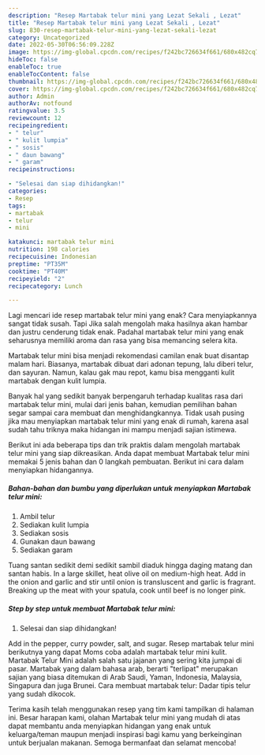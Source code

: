 ```yaml
---
description: "Resep Martabak telur mini yang Lezat Sekali , Lezat"
title: "Resep Martabak telur mini yang Lezat Sekali , Lezat"
slug: 830-resep-martabak-telur-mini-yang-lezat-sekali-lezat
category: Uncategorized
date: 2022-05-30T06:56:09.228Z
image: https://img-global.cpcdn.com/recipes/f242bc726634f661/680x482cq70/martabak-telur-mini-foto-resep-utama.jpg
hideToc: false
enableToc: true
enableTocContent: false
thumbnail: https://img-global.cpcdn.com/recipes/f242bc726634f661/680x482cq70/martabak-telur-mini-foto-resep-utama.jpg
cover: https://img-global.cpcdn.com/recipes/f242bc726634f661/680x482cq70/martabak-telur-mini-foto-resep-utama.jpg
author: Admin
authorAv: notfound
ratingvalue: 3.5
reviewcount: 12
recipeingredient:
- " telur"
- " kulit lumpia"
- " sosis"
- " daun bawang"
- " garam"
recipeinstructions:

- "Selesai dan siap dihidangkan!"
categories:
- Resep
tags:
- martabak
- telur
- mini

katakunci: martabak telur mini 
nutrition: 198 calories
recipecuisine: Indonesian
preptime: "PT35M"
cooktime: "PT40M"
recipeyield: "2"
recipecategory: Lunch

---
```



Lagi mencari ide resep martabak telur mini yang enak? Cara menyiapkannya sangat tidak susah. Tapi Jika salah mengolah maka hasilnya akan hambar dan justru cenderung tidak enak. Padahal martabak telur mini yang enak seharusnya memiliki aroma dan rasa yang bisa memancing selera kita.


Martabak telur mini bisa menjadi rekomendasi camilan enak buat disantap malam hari. Biasanya, martabak dibuat dari adonan tepung, lalu diberi telur, dan sayuran. Namun, kalau gak mau repot, kamu bisa mengganti kulit martabak dengan kulit lumpia.

Banyak hal yang sedikit banyak berpengaruh terhadap kualitas rasa dari martabak telur mini, mulai dari jenis bahan, kemudian pemilihan bahan segar sampai cara membuat dan menghidangkannya. Tidak usah pusing jika mau menyiapkan martabak telur mini yang enak di rumah, karena asal sudah tahu triknya maka hidangan ini mampu menjadi sajian istimewa.


Berikut ini ada beberapa tips dan trik praktis dalam mengolah martabak telur mini yang siap dikreasikan. Anda dapat membuat Martabak telur mini memakai 5 jenis bahan dan 0 langkah pembuatan. Berikut ini cara dalam menyiapkan hidangannya.

<!--inarticleads1-->

##### Bahan-bahan dan bumbu yang diperlukan untuk menyiapkan Martabak telur mini:

1. Ambil  telur
1. Sediakan  kulit lumpia
1. Sediakan  sosis
1. Gunakan  daun bawang
1. Sediakan  garam


Tuang santan sedikit demi sedikit sambil diaduk hingga daging matang dan santan habis. In a large skillet, heat olive oil on medium-high heat. Add in the onion and garlic and stir until onion is transluscent and garlic is fragrant. Breaking up the meat with your spatula, cook until beef is no longer pink. 

<!--inarticleads2-->

##### Step by step untuk membuat Martabak telur mini:


1. Selesai dan siap dihidangkan!

Add in the pepper, curry powder, salt, and sugar. Resep martabak telur mini berikutnya yang dapat Moms coba adalah martabak telur mini kulit. Martabak Telur Mini adalah salah satu jajanan yang sering kita jumpai di pasar. Martabak yang dalam bahasa arab, berarti &#34;terlipat&#34; merupakan sajian yang biasa ditemukan di Arab Saudi, Yaman, Indonesia, Malaysia, Singapura dan juga Brunei. Cara membuat martabak telur: Dadar tipis telur yang sudah dikocok. 

Terima kasih telah menggunakan resep yang tim kami tampilkan di halaman ini. Besar harapan kami, olahan Martabak telur mini yang mudah di atas dapat membantu anda menyiapkan hidangan yang enak untuk keluarga/teman maupun menjadi inspirasi bagi kamu yang berkeinginan untuk berjualan makanan. Semoga bermanfaat dan selamat mencoba!
